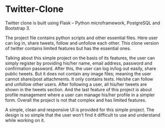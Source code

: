# Twitter-Clone
Twitter clone is built using Flask – Python microframework, PostgreSQL and Bootstrap 3. 

The project file contains python scripts and other essential files. Here user can log in, share tweets, follow and unfollow each other. This clone version of twitter contains limited features but has the essential ones.

Talking about this simple project on the basis of its features, the user can simply register by providing his/her name, email address, password and confirmation password. After this, the user can log in/log out easily, share public tweets. But it does not contain any image files; meaning the user cannot share/post attachments. It only contains texts. He/she can follow and unfollow other users. After following a user, all his/her tweets are shown in the tweets section. And the last feature of this project is about profile management where a user can manage his/her profile in a simpler form. Overall the project is not that complex and has limited features.


A simple, clean and responsive UI is provided for this simple project. The design is so simple that the user won’t find it difficult to use and understand while working on it.
